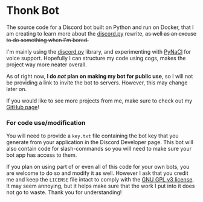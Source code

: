 # Thonk Bot
The source code for a Discord bot built on Python and run on Docker, that I am creating to learn more about the [discord.py](https://discordpy.readthedocs.io/en/latest/) rewrite, ~~as well as an excuse to do something when I'm bored.~~

I'm mainly using the [discord.py](https://pypi.org/project/discord.py/) library, and experimenting with [PyNaCl](https://pypi.org/project/PyNaCl/) for voice support. Hopefully I can structure my code using cogs, makes the project way more neater overall.


As of right now, **I do *not* plan on making my bot for public use**, so I will not be providing a link to invite the bot to servers. However, this may change later on.


If you would like to see more projects from me, make sure to check out my [GitHub page](https://github.com/TechnoShip123)!

### For code use/modification
You will need to provide a `key.txt` file containing the bot key that you generate from your application in the Discord Developer page. This bot will also contain code for slash-commands so you will need to make sure your bot app has access to them.


If you plan on using part of or even all of this code for your own bots, you are welcome to do so and modify it as well. However I ask that you credit me and keep the `LICENSE` file intact to comply with the [GNU GPL v3 license](https://github.com/TechnoShip123/Thonk-Bot/blob/master/LICENSE).
It may seem annoying, but it helps make sure that the work I put into it does not go to waste. Thank you for understanding!
